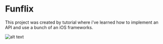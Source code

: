 # Funflix

This project was created by tutorial where i've learned how to implement an API and use a bunch of an iOS frameworks.

![alt text](http://url/to/1.png)
